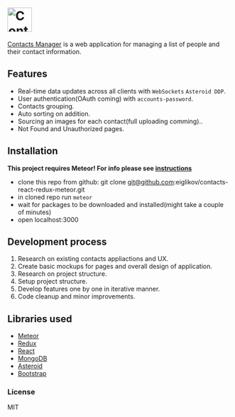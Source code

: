 # <a href='https://contacts-meteor.herokuapp.com'><img src='https://pp.userapi.com/c841132/v841132262/9a1e/VWh5OruIJuU.jpg' alt='Contacts Manager' height='55'></a>

<a href='https://contacts-meteor.herokuapp.com/'>Contacts Manager</a> is a web application for managing a list of people and their contact information. 

## Features
* Real-time data updates across all clients with ```WebSockets``` ```Asteroid DDP```.<br/>
* User authentication(OAuth coming) with ```accounts-password```.<br/>
* Contacts grouping.<br/> 
* Auto sorting on addition.<br/> 
* Sourcing an images for each contact(full uploading comming)..<br/>
* Not Found and Unauthorized pages.<br/>


## Installation

<strong>This project requires Meteor! For info please see <a href='https://www.meteor.com/install'>instructions</a> </strong>
* clone this repo from github: git clone git@github.com:eiglikov/contacts-react-redux-meteor.git
* in cloned repo run ```meteor```
* wait for packages to be downloaded and installed(might take a couple of minutes)
* open localhost:3000

## Development process
1. Research on existing contacts appliactions and UX.
2. Create basic mockups for pages and overall design of application.
3. Research on project structure.
4. Setup project structure.
5. Develop features one by one in iterative manner.
6. Code cleanup and minor improvements.

## Libraries used

* <a href="https://www.meteor.com/">Meteor</a><br />
* <a href="https://www.redux.js.org/">Redux</a><br />
* <a href="https://facebook.github.io/react">React</a><br />
* <a href="https://www.mongodb.com/">MongoDB</a><br />
* <a href="https://github.com/mondora/asteroid">Asteroid</a><br />
* <a href="http://getbootstrap.com/">Bootstrap</a><br />

### License

MIT

